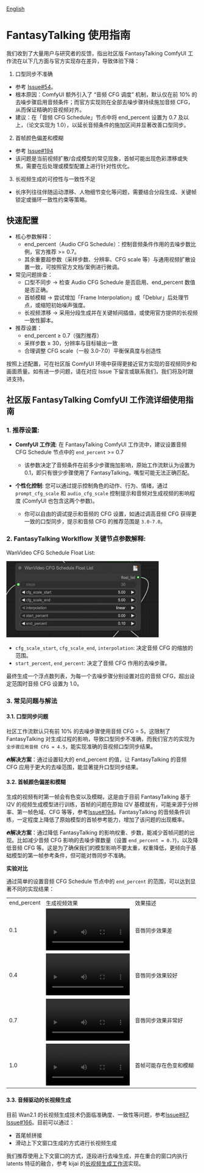 [English](./tips.m)

# FantasyTalking 使用指南

我们收到了大量用户与研究者的反馈，指出社区版 FantasyTalking ComfyUI 工作流在以下几方面与官方实现存在差异，导致体验下降：  

1. 口型同步不准确
- 参考 [Issue#54](https://github.com/Fantasy-AMAP/fantasy-talking/issues/54#issuecomment-2890198393)。  
- 根本原因：ComfyUI 额外引入了 “音频 CFG 调度” 机制，默认仅在前 10% 的去噪步骤启用音频条件；而官方实现则在全部去噪步骤持续施加音频 CFG，从而保证精确的音视频对齐。
- 建议：在「音频 CFG Schedule」节点中将 end_percent 设置为 0.7 及以上，（论文实现为 1.0），以延长音频条件的施加区间并显著改善口型同步。

2. 首帧颜色偏差和模糊
- 参考 [Issue#194](https://github.com/kijai/ComfyUI-WanVideoWrapper/issues/194)
- 该问题是当前视频扩散/合成模型的常见现象，首帧可能出现色彩漂移或失焦，需要在后处理或模型配置上进行针对性优化。

3. 长视频生成的可控性与一致性不足
- 长序列往往伴随运动漂移、人物细节变化等问题，需要结合分段生成、关键帧锁定或循环一致性约束等策略。

## 快速配置

- 核心参数解释：
	- end_percent（Audio CFG Schedule）：控制音频条件作用的去噪步数比例，官方推荐 >= 0.7。
	- 其余重要超参数（采样步数、分辨率、CFG scale 等）与通用视频扩散设置一致，可按照官方文档/案例进行微调。
- 常见问题排查：
	- 口型不同步 → 检查 Audio CFG Schedule 是否启用、end_percent 数值是否正确。
	- 首帧模糊 → 尝试增加「Frame Interpolation」或「Deblur」后处理节点，或缩短初始噪声强度。
	- 长视频漂移 → 采用分段生成并在关键帧间插值，或使用官方提供的长视频一致性脚本。
- 推荐设置：
	- end_percent ≥ 0.7（强烈推荐）
  -	采样步数 ≥ 30，分辨率与目标输出一致
  -	合理调整 CFG scale（一般 3.0-7.0）平衡保真度与创造性

按照上述配置，可在社区版 ComfyUI 环境中获得更接近官方实现的音视频同步和画面质量。如有进一步问题，请在对应 Issue 下留言或联系我们，我们将及时跟进支持。


## 社区版 FantasyTalking ComfyUI 工作流详细使用指南

### 1. 推荐设置:
- **ComfyUI 工作流**: 在 FantasyTalking ComfyUI 工作流中，建议设置音频 CFG Schedule 节点中的 `end_percent` >= 0.7
  - 该参数决定了音频条件在前多少步骤施加影响，原始工作流默认为设置为 0.1，即只有很少步骤使用了 FantasyTalking，嘴型可能无法正确匹配。

- **个性化控制**: 您可以通过提示控制角色的动作、行为、情绪，通过 `prompt_cfg_scale` 和 `audio_cfg_scale` 控制提示和音频对生成视频的影响程度 (ComfyUI 也包含这两个参数)。
  - 你可以自由的调试提示和音频的 CFG 设置，如通过调高音频 CFG 获得更一致的口型同步，提示和音频 CFG 的推荐范围是 `3.0-7.0`。

### 2. FantasyTalking Worklflow 关键节点参数解释:
WanVideo CFG Schedule Float List:

<img src="assets/audio_cfg_node.png" alt="Example"  width="400" height="200" />

* `cfg_scale_start`, `cfg_scale_end`, `interpolation`: 决定音频 CFG 的缩放的范围。
* `start_percent`, `end_percent`: 决定了音频 CFG 作用的去噪步骤。

最终生成一个浮点数列表，为每一个去噪步骤分别设置对应的音频 CFG，超出设定范围时音频 CFG 设置为 1.0。

### 3. 常见问题与解法

#### 3.1. 口型同步问题

社区工作流默认只有前 10% 的去噪步骤使用音频 CFG = 5，这限制了 FantasyTalking 对生成过程的影响，导致口型同步不准确，而我们官方的实现为`全步骤应用音频 CFG = 4.5`，能实现准确的音视频口型同步结果。

**🔥解决方案**：通过设置较大的 end_percent 的值，让 FantasyTalking 的音频 CFG 应用于更大的去噪范围，能显著提升口型同步结果。

#### 3.2. 首帧颜色偏差和模糊
生成的视频有时第一帧会有色变以及模糊，这是由于目前 FantasyTalking 基于 I2V 的视频生成模型进行训练，首帧的问题在原始 I2V 基模就有，可能来源于分辨率、第一帧色域、CFG 等等，参考[Issue#194](https://github.com/kijai/ComfyUI-WanVideoWrapper/issues/194)。FantasyTalking 的音频条件训练，一定程度上降低了原始模型的首帧参考能力，增加了该问题的出现概率。

**🔥解决方案**：通过降低 FantasyTalking 的影响权重、步数，能减少首帧问题的出现。比如减少音频 CFG 影响的去噪步骤数量（设置 `end_percent = 0.7`)，以及降低音频 CFG 等。这是为了确保我们的模型影响不要太重，权重降低，更倾向于基础模型的第一帧参考条件，但可能对唇同步不准确。

**实验对比**  

通过简单的设置音频 CFG Schedule 节点中的 `end_percent` 的范围，可以达到显著不同的实现结果：

<table>
  <tr>
    <td>end_percent</td>
    <td>生成视频效果</td>
    <td>效果描述</td>
  </tr>
  <tr>
    <td>0.1</td>
    <td>
      <video style="width: 220px; height: auto;" src="https://github.com/user-attachments/assets/e5dbd0b9-7c18-4627-aa16-881e513d16a4" type="video/mp4">
        您的浏览器不支持视频标签。
      </video>
    </td>
    <td>音唇同步效果差</td>
      </tr>
  <tr>
    <td>0.4</td>
    <td>
      <video style="width: 220px; height: auto;" src="https://github.com/user-attachments/assets/e80c328b-d1d2-43f9-bad8-665ac78dfb40" type="video/mp4">
        您的浏览器不支持视频标签。
      </video>
    </td>
    <td>音唇同步效果较好</td>
  </tr>
  <tr>
    <td>0.7</td>
    <td>
      <video style="width: 220px; height: auto;" src="https://github.com/user-attachments/assets/c44a8499-93d2-4038-b72e-9174b5652aa0" type="video/mp4">
        您的浏览器不支持视频标签。
      </video>
    </td>
    <td>音唇同步效果非常好</td>
  </tr>
  <tr>
    <td>1.0</td>
    <td>
      <video style="width: 220px; height: auto;" src="https://github.com/user-attachments/assets/0f100d85-1b78-4ea1-958a-7634fcce5888" type="video/mp4">
        您的浏览器不支持视频标签。
      </video>
    </td>
    <td>首帧可能存在色变和模糊</td>
  </tr>
</table>

#### 3.3. 音频驱动的长视频生成

目前 Wan2.1 的长视频生成技术仍面临准确度、一致性等问题，参考[Issue#87](https://github.com/kijai/ComfyUI-WanVideoWrapper/issues/87), [Issue#166](https://github.com/kijai/ComfyUI-WanVideoWrapper/issues/166)。目前可以通过：
- 首尾帧拼接
- 滑动上下文窗口生成的方式进行长视频生成

我们推荐使用上下文窗口的方式，逐段进行去噪生成，并在重合的窗口内执行 latents 特征的融合，参考 kijai 的[长视频生成工作流](https://github.com/kijai/ComfyUI-WanVideoWrapper/blob/main/example_workflows/wanvideo_long_T2V_example_01.json)实现。
